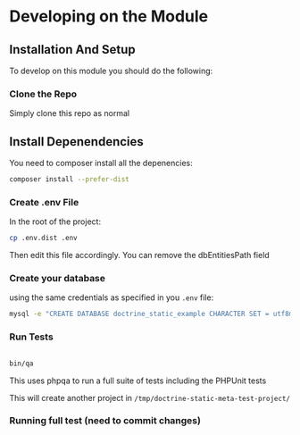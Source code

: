 # Developing on the Module

## Installation And Setup

To develop on this module you should do the following:

### Clone the Repo

Simply clone this repo as normal

## Install Depenendencies

You need to composer install all the depenencies:

```bash
composer install --prefer-dist
```

### Create .env File

In the root of the project:

```bash
cp .env.dist .env

```

Then edit this file accordingly. You can remove the dbEntitiesPath field

### Create your database

using the same credentials as specified in you `.env` file:

```bash
mysql -e "CREATE DATABASE doctrine_static_example CHARACTER SET = utf8mb4 COLLATE = utf8mb4_unicode_ci"

```

### Run Tests

```bash

bin/qa
```

This uses phpqa to run a full suite of tests including the PHPUnit tests

This will create another project in `/tmp/doctrine-static-meta-test-project/`



### Running full test (need to commit changes)



